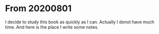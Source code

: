 <!--
 * @Author: Shepherd Qirong
 * @Date: 2020-08-01 22:26:32
 * @Github: https://github.com/ShepherdQR
 * @LastEditors: Shepherd Qirong
 * @LastEditTime: 2020-08-01 22:42:55
 * @Copyright (c) 2019--20xx Shepherd Qirong. All rights reserved.
--> 


From 20200801
==================
I decide to study this book as quickly as I can. Actually I donot have much time. And here is the place I write some notes.